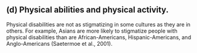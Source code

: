 ## (d) Physical abilities and physical activity.

Physical disabilities are not as stigmatizing in some cultures as they are in others. For example, Asians are more likely to stigmatize people with physical disabilities than are African-Americans, Hispanic-Americans, and Anglo-Americans (Saetermoe et al., 2001).